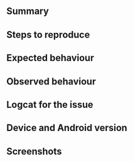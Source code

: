 ## Summary

<!--Summarise your issue in one sentence (what goes wrong, what did you expect to happen).-->

## Steps to reproduce

<!--How can we reproduce the issue?-->

## Expected behaviour

<!--What did you expect the app to do?-->

## Observed behaviour

<!--What did you see instead?  Describe your issue in detail here.-->

## Logcat for the issue

<!--Provide logs for the crash here-->

## Device and Android version

<!--What make and model device (e.g., Samsung Galaxy S3) did you encounter this on?  What Android
version (e.g., Android 4.0 Ice Cream Sandwich or Android 6.0 Marshmallow) are you running?  Is it
 the stock
version from the manufacturer or a custom ROM?-->

## Screenshots

<!--Can be created by pressing the Volume Down and Power Button at the same time on Android 4.0 and higher.-->